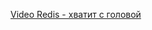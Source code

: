 [Video Redis - хватит с головой](https://www.youtube.com/watch?v=QpBaA6B1U90&t=821s&ab_channel=suchkovtech)
